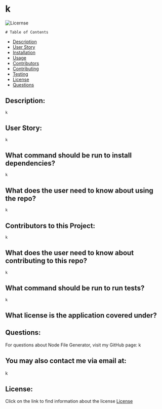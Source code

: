 

  # k

  ![Licernse](https://img.shields.io/badge/License--blue.svg "License Badge")
  


    # Table of Contents

* [Description](#description)
* [User Story](#user-story)
* [Installation](#what-command-should-be-run-to-install-dependencies)
* [Usage](#what-does-the-user-need-to-know-about-using-the-repo)
* [Contributors](#builders)
* [Contributing](#contrib)
* [Testing](#test)
* [License](#license)
* [Questions](#questions)
    

## Description:
    k

## User Story:
    k

## What command should be run to install dependencies?
    k

## What does the user need to know about using the repo?
    k

## Contributors to this Project:
    k

## What does the user need to know about contributing to this repo?
    k

## What command should be run to run tests?
    k

## What license is the application covered under?
    

## Questions:
For questions about Node File Generator, visit my GitHub page:
    k
  
  ## You may also contact me via email at:
  k
  
  ## License:
  Click on the link to find information about the license
  [License](https://opensource.org/licenses/)
